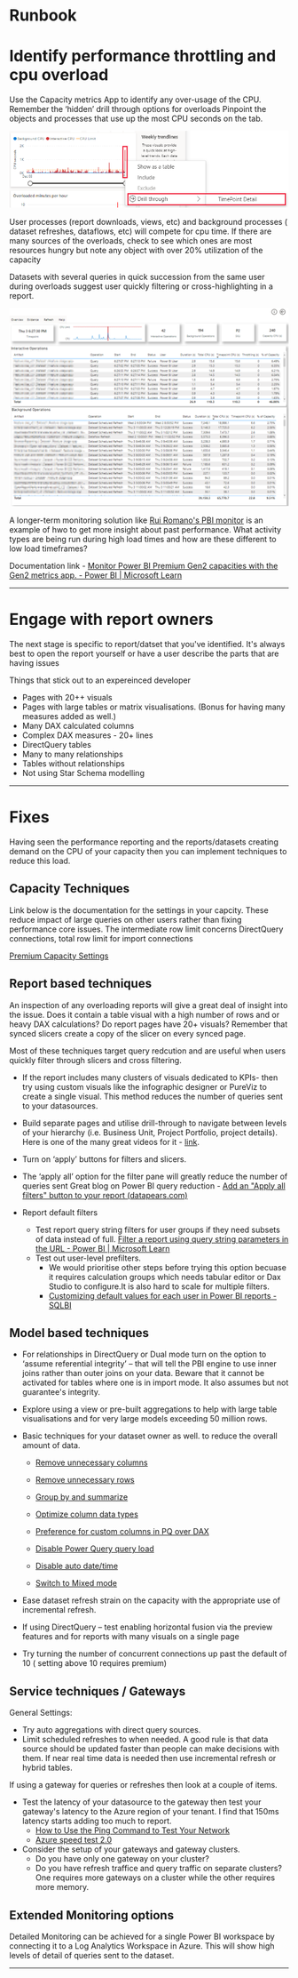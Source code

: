 # Runbook


# Identify performance throttling and cpu overload
Use the Capacity metrics App to identify any over-usage of the CPU. Remember the ‘hidden’ drill through options for overloads
Pinpoint the objects and processes that use up the most CPU seconds on the tab.

![image](../PremiumPerformanceDebuggingRunbook/images/timepoint-drillthrough.png)

User processes (report downloads, views, etc) and background processes ( dataset refreshes, dataflows, etc) will compete for cpu time.
If there are many sources of the overloads, check to see which ones are most resources hungry but note any object with over 20% utilization of the capacity

Datasets with several queries in quick succession from the same user during overloads suggest user quickly filtering or cross-highlighting in a report.

![](../PremiumPerformanceDebuggingRunbook/images/timepoint-page.png)


A longer-term monitoring solution like [Rui Romano's PBI monitor](https://github.com/RuiRomano/pbimonitor) is an example of hwo to get more insight about past performance. What activity types are being run during high load times and how are these different to low load timeframes?

Documentation link - [Monitor Power BI Premium Gen2 capacities with the Gen2 metrics app. - Power BI | Microsoft Learn](https://learn.microsoft.com/en-us/power-bi/enterprise/service-premium-metrics-app)

-----

# Engage with report owners
The next stage is specific to report/datset that you've identified. It's always best to open the report yourself or have a user describe the parts that are having issues

Things that stick out to an expereinced developer
- Pages with 20++ visuals
- Pages with large tables or matrix visualisations. (Bonus for having many measures added as well.)
- Many DAX calculated columns
- Complex DAX measures - 20+ lines
- DirectQuery tables
- Many to many relationships
- Tables without relationships
- Not using Star Schema modelling
-----


# Fixes
Having seen the performance reporting and the reports/datasets creating demand on the CPU of your capacity then you can implement techniques to reduce this load.


##  Capacity Techniques
Link below is the documentation for the settings in your capcity. These reduce impact of large queries on other users rather than fixing performance core issues.
The intermediate row limit concerns DirectQuery connections, total row limit for import connections

[Premium Capacity Settings](https://learn.microsoft.com/en-us/power-bi/enterprise/service-admin-premium-workloads?tabs=gen2#power-bi-settings)


## Report based techniques
An inspection of any overloading reports will give a great deal of insight into the issue. 
Does it contain a table visual with a high number of rows and or heavy DAX calculations?
Do report pages have 20+ visuals?
Remember that synced slicers create a copy of the slicer on every synced page.

Most of these techniques target query redcution and are useful when users quickly filter through slicers and cross filtering.

- If the report includes many clusters of visuals dedicated to KPIs- then try using custom visuals like the infographic designer or PureViz to create a single visual. This method reduces the number of queries sent to your datasources.
- Build separate pages and utilise drill-through to navigate between levels of your hierarchy 
(i.e. Business Unit, Project Portfolio, project details). 
Here is one of the many great videos for it - [link](https://youtu.be/4Qy-bksqExI).

- Turn on ‘apply’ buttons for filters and slicers. 
- The ‘apply all’ option for the filter pane will greatly reduce the number of queries sent
Great blog on Power BI query reduction - [Add an "Apply all filters" button to your report (datapears.com)](https://www.datapears.com/post/power-bi-query-reduction-add-an-apply-all-filters-button-to-your-report)
- Report default filters
    - Test report query string filters for user groups if they need subsets of data instead of full. [Filter a report using query string parameters in the URL - Power BI | Microsoft Learn](https://learn.microsoft.com/en-us/power-bi/collaborate-share/service-url-filters)
    - Test out user-level prefilters.
        - We would prioritise other steps before trying this option becuase it requires calculation groups which needs tabular editor or Dax Studio to configure.It is also hard to scale for multiple filters.
        - [Customizing default values for each user in Power BI reports - SQLBI](https://www.sqlbi.com/articles/customizing-default-values-for-each-user-in-power-bi-reports/)

## Model based techniques
- For relationships in DirectQuery or Dual mode turn on the option to ‘assume referential integrity’ – that will tell the PBI engine to use inner joins rather than outer joins on your data. Beware that it cannot be activated for tables where one is in import mode. It also assumes but not guarantee's integrity.

- Explore using a view or pre-built aggregations to help with large table visualisations and for very large models exceeding 50 million rows.

- Basic techniques for your dataset owner as well. to reduce the overall amount of data.

    - [Remove unnecessary columns](https://learn.microsoft.com/en-us/power-bi/guidance/import-modeling-data-reduction#remove-unnecessary-columns)

    - [Remove unnecessary rows](https://learn.microsoft.com/en-us/power-bi/guidance/import-modeling-data-reduction#remove-unnecessary-rows)
    - [Group by and summarize](https://learn.microsoft.com/en-us/power-bi/guidance/import-modeling-data-reduction#group-by-and-summarize)
    - [Optimize column data types](https://learn.microsoft.com/en-us/power-bi/guidance/import-modeling-data-reduction#group-by-and-summarize)
    - [Preference for custom columns in PQ over DAX](https://learn.microsoft.com/en-us/power-bi/guidance/import-modeling-data-reduction#group-by-and-summarize)
    - [Disable Power Query query load](https://learn.microsoft.com/en-us/power-bi/guidance/import-modeling-data-reduction#disable-power-query-query-load)
    - [Disable auto date/time](https://learn.microsoft.com/en-us/power-bi/guidance/import-modeling-data-reduction#disable-auto-datetime)
    - [Switch to Mixed mode](https://learn.microsoft.com/en-us/power-bi/guidance/import-modeling-data-reduction#disable-auto-datetime[[]])



- Ease dataset refresh strain on the capacity with the appropriate use of incremental refresh.

- If using DirectQuery – test enabling horizontal fusion via the preview features and for reports with many visuals on a single page
- Try turning the number of concurrent connections up past the default of 10 ( setting above 10 requires premium)

## Service techniques / Gateways
General Settings:
- Try auto aggregations with direct query sources.
- Limit scheduled refreshes to when needed. A good rule is that data source should be updated faster than people can make decisions with them. If near real time data is needed then use incremental refresh or hybrid tables.


If using a gateway for queries or refreshes then look at a couple of items.
- Test the latency of your datasource to the gateway then test your gateway's latency to the Azure region of your tenant. I find that 150ms latency starts adding too much to report.
    - [How to Use the Ping Command to Test Your Network](https://www.howtogeek.com/355664/how-to-use-ping-to-test-your-network/)
    - [Azure speed test 2.0](https://azurespeedtest.azurewebsites.net/)
- Consider the setup of your gateways and gateway clusters.
    - Do you have only one gateway on your cluster?
    - Do you have refresh traffice and query traffic on separate clusters? One requires more gateways on a cluster while the other requires more memory.
          
## Extended Monitoring options
Detailed Monitoring can be achieved for a single Power BI workspace by connecting it to a Log Analytics Workspace in Azure. This will show high levels of detail of queries sent to the dataset.

-----
